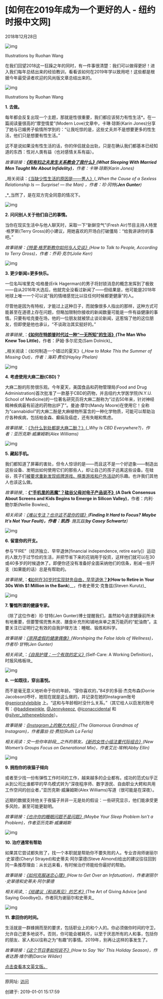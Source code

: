 # [如何在2019年成为一个更好的人 - 纽约时报中文网]

2018年12月28日

![img](图20190101-1好人.jpg)

Illustrations by Ruohan Wang

在我们回望2018这一狂躁之年的同时，有一件事很清楚：我们可以做得更好！进入我们每年总结出来的经验教训，看看该如何在2019年学以致用吧！这些都是根据今年最受读者欢迎的风尚版文章总结出来的。

![img](图20190101-2好人.jpg)

Illustrations by Ruohan Wang

**1\. 去做。**

每年都会反复出现一个主题，那就是性很重要，我们都应该努力有性生活*。在一篇阅读量很高的“摩登情爱”(Modern Love)文章中，卡琳·琼斯(Karin Jones)分享了她与已婚男子偷情所学到的：“让我吃惊的是，这些丈夫并不是想要更多的性生活，他们只是想要有性生活。”

这不是说如果没有性生活的话，你的伴侣就会出轨，只是在确认我们都基本已经知道的东西：性对人类有益（也对感情关系有益）。

_故事链接：__[《和有妇之夫发生关系教会了我什么》](https://cn.nytimes.com/style/20180413/modern-love-sleeping-with-married-men-infidelity/)(What Sleeping With Married Men Taught Me About Infidelity)__，作者：卡琳·琼斯(Karin Jones)_

_相关阅读：[《当缺少性生活的原因是——男人》](https://www.nytimes.com/2018/03/10/style/sexless-relationships-men-low-libido.html?action=click&module=RelatedLinks&pgtype=Article)(__When the Cause of a Sexless Relationship Is — Surprise! — the Man) ，作者：珍·冈特(__Jen Gunter__)_

_*_当然了，是在双方完全同意的情况下。

![img](图20190101-3好人.jpg)

**2\. 问问别人关于他们自己的事情。**

当你在现实生活中与他人聊天时，采取一下“新鲜空气”(Fresh Air)节目主持人特里·格罗斯(Terry Gross)的小建议，用她喜欢的开场白打破僵局：“给我讲讲你的事吧。”

_故事链接：[《特里·格罗斯教你如何与人交谈》](https://www.nytimes.com/2018/11/17/style/self-care/terry-gross-conversation-advice.html)(How to Talk to People, According to Terry Gross)，作者：乔莉·克尔(Jolie Kerr)_

![img](图20190101-5好人.jpg)

**3\. 更少新闻=更多快乐。**

一位名叫埃里克·哈格曼(Erik Hagerman)的男子将封锁消息的概念发挥到了极致——自从2016年大选后，他就完全没看过新闻了——但结果是，他可能是2018年地球上唯一一个可以说“我的情绪感觉比以往任何时候都更健康”的人。

尽管他是因为有特权，才能过上这种日子，而就像很多人指出的那样，这种方式可能甚至在道德上存在问题，但略加限制你接收的新闻数量可能是一件有益健康的事情。只要有哈克曼在场，他的一位朋友就被禁止谈论新闻，这惹恼了他的这位朋友，但即使是他也承认，“不谈政治其实挺好的。”

_故事链接__：__[《如何在特朗普时代过一种“一无所知”的生活》](https://cn.nytimes.com/usa/20180316/the-man-who-knew-too-little/)(The Man Who Knew Too Little)__，作者：萨姆·多尔尼克(Sam Dolnick)_

_相关阅读：《如何制造一个错过的夏天》(__How to Make This the Summer of Missing Out)，作者：海莉·费伦(Hayley Phelan)_

![img](图20190101-6好人.jpg)

**4\. 考虑使用大麻二酚(CBD)？**

大麻二酚的形势很乐观。今年夏天，美国食品和药物管理局(Food and Drug Administration)首次批准了一款基于CBD的药物，并且纽约大学医学院(N.Y.U. School of Medicine)的一位著名研究员将大麻二酚称为“过去50年来，针对神经精神疾病最有前途的药物出炉了”。曼迪·摩尔(Mandy Moore)在使用它！全称为“cannabidiol”的大麻二酚是大麻植物所富含的一种化学物质，可能可以帮助治疗各种疾病，包括帕金森、癫痫及癌症，还有失眠和焦虑。

_故事链接__：[《为什么到处都是大麻二酚？》](https://www.nytimes.com/2018/10/27/style/cbd-benefits.html)(__Why Is CBD Everywhere?)，作者：亚历克斯·威廉姆斯(Alex Williams)_

![img](图20190101-7好人.jpg)

**5\. 藏起手机。**

我们都知道了屏幕的害处，但令人惊讶的是——而且这不是一个好迹象——制造出这些设备、发明出如何使用它们的那些人，却让自己的孩子远离这些设备。在硅谷，孩子们[被要求重新发现纸牌游戏、棋类游戏和户外活动](https://www.nytimes.com/2018/10/26/style/silicon-valley-nannies.html?module=inline)的乐趣。也许我们其他人也该这么做。

_故事链接__：__[《“手机里的恶魔”？硅谷父母对电子产品说不》](https://cn.nytimes.com/technology/20181030/phones-children-silicon-valley/)(A Dark Consensus About Screens and Kids Begins to Emerge in Silicon Valley)__，作者：内利·鲍尔斯(Nellie Bowles)_

_相关阅读：[《难以专注？也许这不是你的错》](https://www.nytimes.com/2018/08/14/style/how-can-i-focus-better.html?action=click&module=RelatedLinks&pgtype=Article)(__Finding It Hard to Focus? Maybe It’s Not Your Fault)，作者：凯西·__ 施瓦兹(__by Casey Schwartz__)_

![img](图20190101-8好人.jpg)

**6.** **留意你的开支。**

参与“FIRE”（经济独立、早早退休\[financial independence, retire early\]）运动的人致力于过节俭的生活，并把节省下来的花销用于投资，这样他们就可以在30或40多岁的时候退休了。即便你还没有准备好全面采纳他们的信条，削减一些开支（如果能的话）总是有帮助的。

_故事链接__：__[《](https://cn.nytimes.com/style/20180905/fire-financial-independence-retire-early/dual/)__[如何在30岁时实现财务自由，早早退休？](https://cn.nytimes.com/style/20180905/fire-financial-independence-retire-early/dual/)__[》](https://cn.nytimes.com/style/20180905/fire-financial-independence-retire-early/dual/)__(__How to Retire in Your 30s With $1 Million in the Bank__)__，作者史蒂文·克鲁兹(Steven Kurutz)_

![img](图20190101-9好人.jpg)

**7\. 警惕所谓的健康专家。**

（除了这位作者）珍·甘特(Jen Gunter)博士提醒我们，虽然如今追求健康前所未有地重要，但要警惕兜售木炭、膳食补充剂和铺地床单之类万能药的“蛇油商”。主要关注已证明行之有效的自我护理方法：睡眠、锻炼和科学。

_故事链接：_[_《崇拜虚假的健康偶像》_](https://www.nytimes.com/2018/08/01/style/wellness-industrial-complex.html?module=inline)_(Worshiping the False Idols of Wellness)，作者珍·甘特(Jen Gunter)_

_相关阅读__：_[_《自我护理：一个有效的定义》_](https://www.nytimes.com/interactive/2018/08/11/style/how-i-self-care.html?action=click&module=inline&pgtype=Article)_(Self-Care: A Working Definition)，时报风格板块_

![img](图20190101-10好人.jpg)

**8\. 一如既往，穿出喜悦。**

而不是毫无意义地听命于你的年龄。“穿你喜欢的，”84岁的多丽·杰克布森(Dorrie Jacobson)呼吁，她现在就是这么做的，并记录在她的Instagram账号@[seniorstylebible](https://www.instagram.com/seniorstylebible/?hl=en) 上。“这和与年龄相衬没什么关系。”（其它给人以启发的账号有：@[baddiewinkle](https://www.instagram.com/baddiewinkle/?hl=en), [@Jennykeeoz](https://www.instagram.com/jennykeeoz/?hl=en), @[iconaccidental](https://www.instagram.com/iconaccidental/?hl=en) 和 @[silver_isthenewblonde](https://www.instagram.com/silver_isthenewblonde/?hl=en)）。

_故事链接：_[_《Instagram上的魅力大妈》_](https://www.nytimes.com/2018/06/20/style/instagram-grandmas.html?module=inline)_(The Glamorous Grandmas of Instagram)，作者露丝·拉·费拉(Ruth La Ferla)_

_相关阅读：交一些你年龄段__之外的朋友。_[_《新的女性小组注重代际组合》_](https://www.nytimes.com/2018/11/10/style/intergenerational-womens-groups.html?module=inline)_(New Women’s Groups Focus on Generational Mix)，作者艾比·埃林(Abby Ellin)_

![img](图20190101-11好人.jpg)

**9\. 拥抱你的夜猫子倾向**

或者至少找一份有弹性工作时间的工作，越来越多的企业都有。成功的范式似乎正从到公司比谁都早的早鸟模式转为“深夜程序师、数字游民、自由职业大鳄和共用工作空间的创业者，”亚历克斯·威廉姆斯(Alex Williams)写道（很可能是在深夜）。

近期的数据支持他关于夜猫子并非一无是处的假设：一些研究显示，他们能承受更多风险，甚至可能更聪明。

_故事链接：_[_《也许你的睡眠问题不是问题》_](https://www.nytimes.com/2018/08/25/style/sleep-problem-late-night.html?module=inline)_(Maybe Your Sleep Problem Isn’t a Problem)，作者亚历克斯·威廉姆斯_

![img](图20190101-12好人.jpg)

**10\. 治疗通常有帮助**

如果其它尝试都失败了，找一个本职就是帮助你不要失败的人。专业咨询师谢丽尔·史翠德(Cheryl Strayed)和史蒂夫·阿尔蒙德(Steve Almond)给出的建议往往回到同一条推荐理由：从长远来看，有时候治疗师能给你最好的帮助。

_故事链接：_[_《如何克服迷恋心理》_](https://www.nytimes.com/2018/01/16/style/how-to-get-over-an-infatuation.html?module=inline)_(How to Get Over an Infatuation)，作者谢丽尔·史翠德和史蒂夫·阿尔蒙德_

_相关阅读__：_[_《给建议（和说再见）的艺术》_](https://www.nytimes.com/2018/12/25/style/cheryl-strayed-and-steve-almond-will-miss-you.html?module=inline)_(The Art of Giving Advice \[and Saying Goodbye\])，作者同为谢丽尔和史蒂夫_

![img](图20190101-13好人.jpg)

**11\. 拿回你的时间。**

生活就是一群蜂拥而至的要求，包括职业上的和个人的。你必须做你时间的守卫，允许自己更多地说不。否则，你可能会被耗尽，以至于厌恶所有的人和事，包括你的朋友、家人和以往称之为“有趣”的事情。2019年，别再让这样的事发生了。

_故事链接：_[_《这个节日季如何说不》_](https://www.nytimes.com/2018/11/19/style/self-care/how-to-say-no-social-obligations.html?module=inline)_(How to Say ‘No’ This Holiday Season)，作者达茜·维尔德(Darcie Wilder)_

[点击查看本文英文版。](https://www.nytimes.com/2018/12/27/style/11-ways-to-be-a-better-person-in-2019.html)

------

原网址: [访问](https://cn.nytimes.com/style/20181228/11-ways-to-be-a-better-person-in-2019/?utm_source=tw-nytimeschinese&utm_medium=social&utm_campaign=cur)

创建于: 2019-01-01 15:17:59